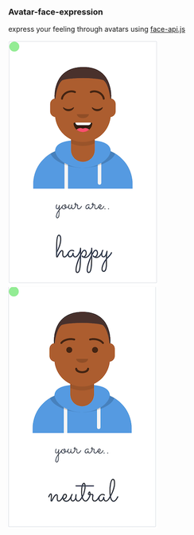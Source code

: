 ### Avatar-face-expression  

express your feeling through avatars using [face-api.js](https://github.com/justadudewhohacks/face-api.js?files=1)


![avatar smile](./img/info/smile.png)
![avatar neutral](./img/info/neutral.png)  





